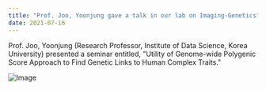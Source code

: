 ```yaml
---
title: "Prof. Joo, Yoonjung gave a talk in our lab on Imaging-Genetics"
date: 2021-07-16
---
```


Prof. Joo, Yoonjung (Research Professor, Institute of Data Science, Korea University) presented a seminar entitled, "Utility of Genome-wide Polygenic Score Approach to Find Genetic Links to Human Complex Traits."

![Image](//sites.google.com/site/bsplkoreauniversity/_/rsrc/1626686303538/documents/gallery/invitedseminarbasicsofimaging-geneticsanalysisjuyunjeonggyosunimgolyeodaehaggyo/%EC%9D%B4%EB%AF%B8%EC%A7%80%201.png#50)

